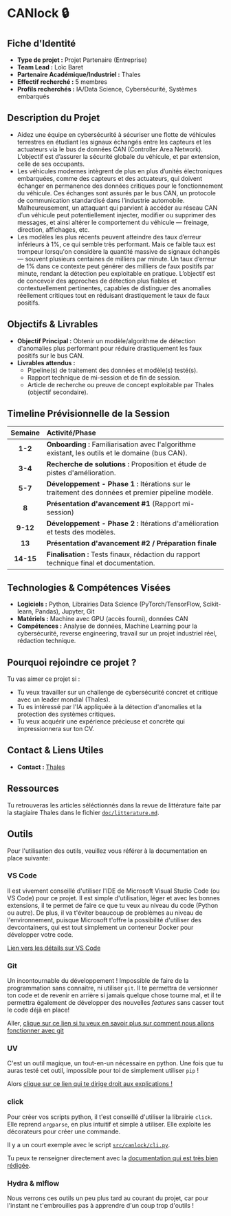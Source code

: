 # CANlock 🔒

## Fiche d'Identité

*   **Type de projet :** Projet Partenaire (Entreprise)
*   **Team Lead :** Loïc Baret
*   **Partenaire Académique/Industriel :** Thales
*   **Effectif recherché :** 5 membres
*   **Profils recherchés :** IA/Data Science, Cybersécurité, Systèmes embarqués

## Description du Projet

- Aidez une équipe en cybersécurité à sécuriser une flotte de véhicules terrestres en étudiant les signaux échangés entre les capteurs et les actuateurs via le bus de données CAN (Controller Area Network). L’objectif est d’assurer la sécurité globale du véhicule, et par extension, celle de ses occupants.
- Les véhicules modernes intègrent de plus en plus d’unités électroniques embarquées, comme des capteurs et des actuateurs, qui doivent échanger en permanence des données critiques pour le fonctionnement du véhicule. Ces échanges sont assurés par le bus CAN, un protocole de communication standardisé dans l’industrie automobile. Malheureusement, un attaquant qui parvient à accéder au réseau CAN d’un véhicule peut potentiellement injecter, modifier ou supprimer des messages, et ainsi altérer le comportement du véhicule — freinage, direction, affichages, etc.
- Les modèles les plus récents peuvent atteindre des taux d’erreur inférieurs à 1%, ce qui semble très performant. Mais ce faible taux est trompeur lorsqu'on considère la quantité massive de signaux échangés — souvent plusieurs centaines de milliers par minute. Un taux d’erreur de 1% dans ce contexte peut générer des milliers de faux positifs par minute, rendant la détection peu exploitable en pratique. L’objectif est de concevoir des approches de détection plus fiables et contextuellement pertinentes, capables de distinguer des anomalies réellement critiques tout en réduisant drastiquement le taux de faux positifs.

## Objectifs & Livrables

*   **Objectif Principal :** Obtenir un modèle/algorithme de détection d'anomalies plus performant pour réduire drastiquement les faux positifs sur le bus CAN.
*   **Livrables attendus :**
    *   Pipeline(s) de traitement des données et modèle(s) testé(s).
    *   Rapport technique de mi-session et de fin de session.
    *   Article de recherche ou preuve de concept exploitable par Thales (objectif secondaire).

## Timeline Prévisionnelle de la Session

| Semaine | Activité/Phase                                                                                     |
| :-----: | :------------------------------------------------------------------------------------------------- |
|  **1-2**  | **Onboarding :** Familiarisation avec l'algorithme existant, les outils et le domaine (bus CAN). |
|  **3-4**  | **Recherche de solutions :** Proposition et étude de pistes d'amélioration.                        |
|  **5-7**  | **Développement - Phase 1 :** Itérations sur le traitement des données et premier pipeline modèle. |
|   **8**   | **Présentation d'avancement #1** (Rapport mi-session)                                              |
| **9-12**  | **Développement - Phase 2 :** Itérations d'amélioration et tests des modèles.                      |
|  **13**   | **Présentation d'avancement #2 / Préparation finale**                                              |
| **14-15** | **Finalisation :** Tests finaux, rédaction du rapport technique final et documentation.            |

## Technologies & Compétences Visées

*   **Logiciels :** Python, Librairies Data Science (PyTorch/TensorFlow, Scikit-learn, Pandas), Jupyter, Git
*   **Matériels :** Machine avec GPU (accès fourni), données CAN
*   **Compétences :** Analyse de données, Machine Learning pour la cybersécurité, reverse engineering, travail sur un projet industriel réel, rédaction technique.

## Pourquoi rejoindre ce projet ?

Tu vas aimer ce projet si :
*   Tu veux travailler sur un challenge de cybersécurité concret et critique avec un leader mondial (Thales).
*   Tu es intéressé par l'IA appliquée à la détection d'anomalies et la protection des systèmes critiques.
*   Tu veux acquérir une expérience précieuse et concrète qui impressionnera sur ton CV.

## Contact & Liens Utiles
*   **Contact :** [Thales](https://www.thalesgroup.com/en)

## Ressources

Tu retrouveras les articles séléctionnés dans la revue de littérature faite par la stagiaire Thales dans le fichier [`doc/litterature.md`](./doc/litterature.md).

## Outils

Pour l'utilisation des outils, veuillez vous référer à la documentation en place suivante:

### VS Code

Il est vivement conseillé d'utiliser l'IDE de Microsoft Visual Studio Code (ou VS Code) pour ce projet. Il est simple d'utilisation, léger et avec les bonnes extensions, il te permet de faire ce que tu veux au niveau du code (Python ou autre). De plus, il va t'éviter beaucoup de problèmes au niveau de l'environnement, puisque Microsoft t'offre la possibilité d'utiliser des devcontainers, qui est tout simplement un conteneur Docker pour développer votre code.

[Lien vers les détails sur VS Code](./doc/vscode.md)

### Git

Un incontournable du développement ! Impossible de faire de la programmation sans connaitre, ni utiliser `git`. Il te permettra de versionner ton code et de revenir en arrière si jamais quelque chose tourne mal, et il te permettra également de développer des nouvelles *features* sans casser tout le code déjà en place!

Aller, [clique sur ce lien si tu veux en savoir plus sur comment nous allons fonctionner avec git](./doc/git.md)

### UV

C'est un outil magique, un tout-en-un nécessaire en python. Une fois que tu auras testé cet outil, impossible pour toi de simplement utiliser `pip` !

Alors [clique sur ce lien qui te dirige droit aux explications !](./doc/uv.md)

### click

Pour créer vos scripts python, il t'est conseillé d'utiliser la librairie `click`. Elle reprend `argparse`, en plus intuitif et simple à utiliser. Elle exploite les décorateurs pour créer une commande.

Il y a un court exemple avec le script [`src/canlock/cli.py`](./src/canlock/cli.py).

Tu peux te renseigner directement avec la [documentation qui est très bien rédigée](https://click.palletsprojects.com/en/stable/quickstart/).

### Hydra & mlflow

Nous verrons ces outils un peu plus tard au courant du projet, car pour l'instant ne t'embrouilles pas à apprendre d'un coup trop d'outils !

